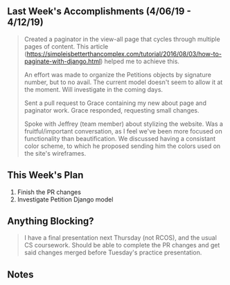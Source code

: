 ## Last Week's Accomplishments (4/06/19 - 4/12/19)
> Created a paginator in the view-all page that cycles through multiple pages of content. This article (https://simpleisbetterthancomplex.com/tutorial/2016/08/03/how-to-paginate-with-django.html) helped me to achieve this.
>
> An effort was made to organize the Petitions objects by signature number, but to no avail. The current model doesn't seem to allow it at the moment. Will investigate in the coming days. 
> 
> Sent a pull request to Grace containing my new about page and paginator work. Grace responded, requesting small changes.
>
> Spoke with Jeffrey (team member) about stylizing the website. Was a fruitful/important conversation, as I feel we've been more focused on functionality than beautification. We discussed having a consistant color scheme, to which he proposed sending him the colors used on the site's wireframes.
## This Week's Plan
1. Finish the PR changes
2. Investigate Petition Django model
## Anything Blocking?
> I have a final presentation next Thursday (not RCOS), and the usual CS coursework. Should be able to complete the PR changes and get said changes merged before Tuesday's practice presentation.
## Notes
> 